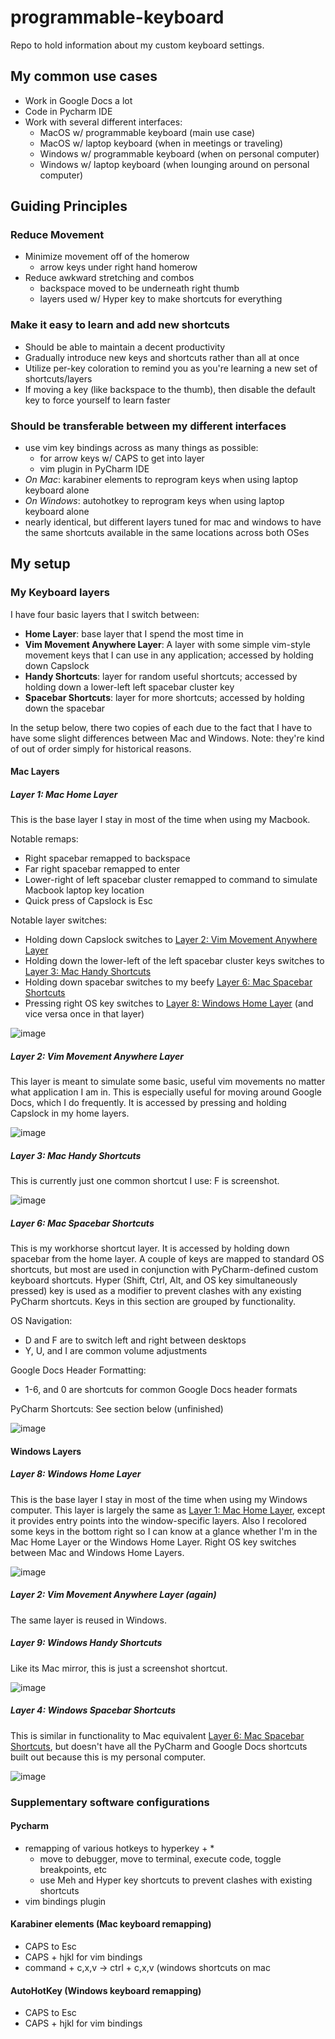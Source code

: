 # programmable-keyboard
Repo to hold information about my custom keyboard settings.

## My common use cases
- Work in Google Docs a lot
- Code in Pycharm IDE
- Work with several different interfaces:
  - MacOS w/ programmable keyboard (main use case)
  - MacOS w/ laptop keyboard (when in meetings or traveling)
  - Windows w/ programmable keyboard (when on personal computer)
  - Windows w/ laptop keyboard (when lounging around on personal computer)

## Guiding Principles

### Reduce Movement
- Minimize movement off of the homerow
  - arrow keys under right hand homerow
- Reduce awkward stretching and combos
  - backspace moved to be underneath right thumb
  - layers used w/ Hyper key to make shortcuts for everything

### Make it easy to learn and add new shortcuts
- Should be able to maintain a decent productivity
- Gradually introduce new keys and shortcuts rather than all at once
- Utilize per-key coloration to remind you as you're learning a new set of shortcuts/layers
- If moving a key (like backspace to the thumb), then disable the default key to force yourself to learn faster

### Should be transferable between my different interfaces
- use vim key bindings across as many things as possible:
  - for arrow keys w/ CAPS to get into layer
  - vim plugin in PyCharm IDE
- *On Mac*: karabiner elements to reprogram keys when using laptop keyboard alone
- *On Windows*: autohotkey to reprogram keys when using laptop keyboard alone
- nearly identical, but different layers tuned for mac and windows to have the same shortcuts available in the same locations across both OSes

## My setup

### My Keyboard layers

I have four basic layers that I switch between:
- **Home Layer**: base layer that I spend the most time in
- **Vim Movement Anywhere Layer**: A layer with some simple vim-style movement keys that I can use in any application; accessed by holding down Capslock 
- **Handy Shortcuts**: layer for random useful shortcuts; accessed by holding down a lower-left left spacebar cluster key
- **Spacebar Shortcuts**: layer for more shortcuts; accessed by holding down the spacebar

In the setup below, there two copies of each due to the fact that I have to have some slight differences between Mac and Windows. Note: they're kind of out of order simply for historical reasons.

#### Mac Layers

##### Layer 1: Mac Home Layer
This is the base layer I stay in most of the time when using my Macbook.

Notable remaps:
- Right spacebar remapped to backspace
- Far right spacebar remapped to enter
- Lower-right of left spacebar cluster remapped to command to simulate Macbook laptop key location
- Quick press of Capslock is Esc

Notable layer switches:
- Holding down Capslock switches to [Layer 2: Vim Movement Anywhere Layer](#layer-2-vim-movement-anywhere-layer)
- Holding down the lower-left of the left spacebar cluster keys switches to [Layer 3: Mac Handy Shortcuts](#layer-3-mac-handy-shortcuts) 
- Holding down spacebar switches to my beefy [Layer 6: Mac Spacebar Shortcuts](#layer-6-mac-spacebar-shortcuts)
- Pressing right OS key switches to [Layer 8: Windows Home Layer](#layer-8-windows-home-layer) (and vice versa once in that layer)

![image](https://github.com/dantheand/programmable-keyboard/assets/16441200/6d33707f-6c99-4907-8dbb-7efabd23a8f5)

##### Layer 2: Vim Movement Anywhere Layer
This layer is meant to simulate some basic, useful vim movements no matter what application I am in. This is especially useful for moving around Google Docs, which I do frequently. It is accessed by pressing and holding Capslock in my home layers.

![image](https://github.com/dantheand/programmable-keyboard/assets/16441200/4d33e1b8-862d-4396-8132-7ba6b8c57b96)

##### Layer 3: Mac Handy Shortcuts
This is currently just one common shortcut I use: F is screenshot.

![image](https://github.com/dantheand/programmable-keyboard/assets/16441200/2f1ab89a-3a10-4355-8af0-2709abde41ed)

##### Layer 6: Mac Spacebar Shortcuts
This is my workhorse shortcut layer. It is accessed by holding down spacebar from the home layer. A couple of keys are mapped to standard OS shortcuts, but most are used in conjunction with PyCharm-defined custom keyboard shortcuts. Hyper (Shift, Ctrl, Alt, and OS key simultaneously pressed) key is used as a modifier to prevent clashes with any existing PyCharm shortcuts.
Keys in this section are grouped by functionality.

OS Navigation:
- D and F are to switch left and right between desktops
- Y, U, and I are common volume adjustments

Google Docs Header Formatting:
- 1-6, and 0 are shortcuts for common Google Docs header formats

PyCharm Shortcuts:
See section below (unfinished)

![image](https://github.com/dantheand/programmable-keyboard/assets/16441200/888d1e91-f367-46fa-840f-75a7fdd5f004)


#### Windows Layers

##### Layer 8: Windows Home Layer
This is the base layer I stay in most of the time when using my Windows computer. This layer is largely the same as [Layer 1: Mac Home Layer](#layer-1-mac-home-layer), except it provides entry points into the window-specific layers. Also I recolored some keys in the bottom right so I can know at a glance whether I'm in the Mac Home Layer or the Windows Home Layer. Right OS key switches between Mac and Windows Home Layers.

![image](https://github.com/dantheand/programmable-keyboard/assets/16441200/14f82637-93a9-4fe3-be46-fc735ad67e46)

##### Layer 2: Vim Movement Anywhere Layer (again)
The same layer is reused in Windows.

##### Layer 9: Windows Handy Shortcuts
Like its Mac mirror, this is just a screenshot shortcut.

![image](https://github.com/dantheand/programmable-keyboard/assets/16441200/5e661ccc-a6a4-456c-908c-388fb1332d8a)

##### Layer 4: Windows Spacebar Shortcuts
This is similar in functionality to Mac equivalent [Layer 6: Mac Spacebar Shortcuts](#layer-6-mac-spacebar-shortcuts), but doesn't have all the PyCharm and Google Docs shortcuts built out because this is my personal computer.

![image](https://github.com/dantheand/programmable-keyboard/assets/16441200/1ad120dd-7193-4322-8b89-4c3db44ecc8b)


### Supplementary software configurations

#### Pycharm
- remapping of various hotkeys to hyperkey + *
    - move to debugger, move to terminal, execute code, toggle breakpoints, etc
    - use Meh and Hyper key shortcuts to prevent clashes with existing shortcuts  
- vim bindings plugin

#### Karabiner elements (Mac keyboard remapping)
- CAPS to Esc
- CAPS + hjkl for vim bindings
- command + c,x,v -> ctrl + c,x,v (windows shortcuts on mac

#### AutoHotKey (Windows keyboard remapping)
- CAPS to Esc
- CAPS + hjkl for vim bindings

